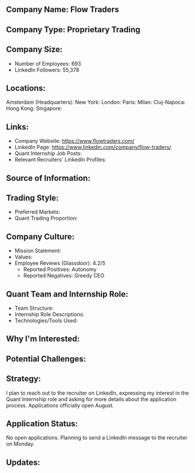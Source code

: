 ## Company Name: Flow Traders

## Company Type: Proprietary Trading

## Company Size:
- Number of Employees: 693
- LinkedIn Followers: 55,378

## Locations:
Amsterdam (Headquarters): 
New York: 
London: 
Paris: 
Milan: 
Cluj-Napoca: 
Hong Kong: 
Singapore: 

## Links:
- Company Website: https://www.flowtraders.com/
- LinkedIn Page: https://www.linkedin.com/company/flow-traders/
- Quant Internship Job Posts: 
- Relevant Recruiters' LinkedIn Profiles: 

## Source of Information:

## Trading Style:
- Preferred Markets: 
- Quant Trading Proportion: 

## Company Culture:
- Mission Statement: 
- Values: 
- Employee Reviews (Glassdoor): 4.2/5
  - Reported Positives: Autonomy
  - Reported Negatives: Greedy CEO

## Quant Team and Internship Role:
- Team Structure: 
- Internship Role Descriptions: 
- Technologies/Tools Used: 

## Why I'm Interested:

## Potential Challenges: 

## Strategy:
I plan to reach out to the recruiter on LinkedIn, expressing my interest in the Quant Internship role and asking for more details about the application process. Applications officially open August.

## Application Status:
No open applications. Planning to send a LinkedIn message to the recruiter on Monday.

## Updates:
